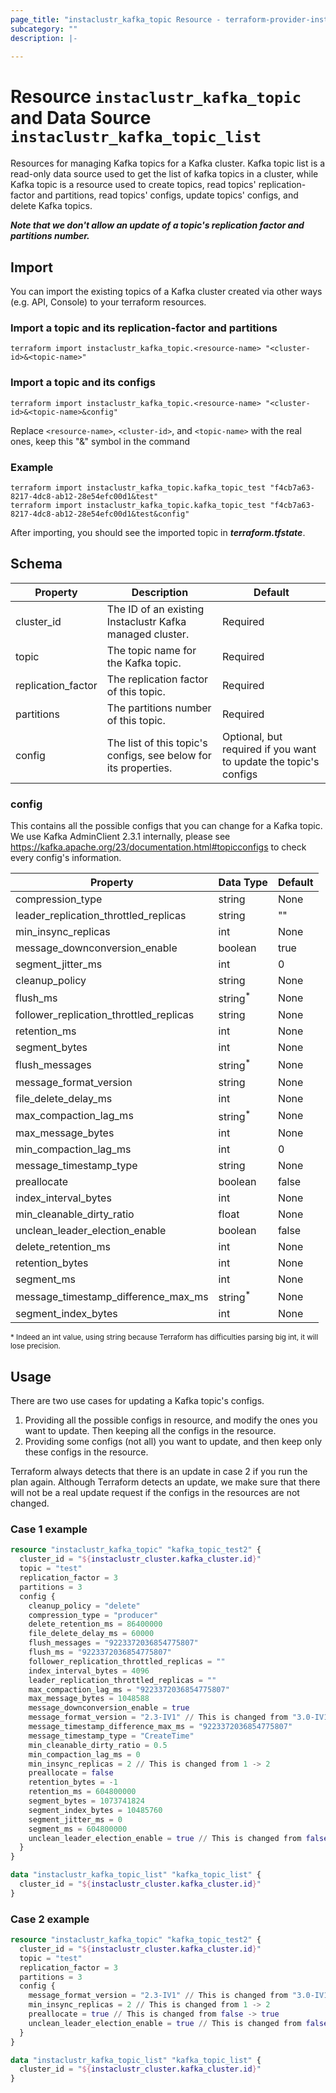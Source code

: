 ```yaml
---
page_title: "instaclustr_kafka_topic Resource - terraform-provider-instaclustr"
subcategory: ""
description: |-
  
---
```


# Resource  `instaclustr_kafka_topic` and Data Source `instaclustr_kafka_topic_list`
Resources for managing Kafka topics for a Kafka cluster.
Kafka topic list is a read-only data source used to get the list of kafka topics in a cluster,
while Kafka topic is a resource used to create topics, read topics' replication-factor and partitions, 
read topics' configs, update topics' configs, and delete Kafka topics.

**_Note that we don't allow an update of a topic's replication factor and partitions number._**

## Import
You can import the existing topics of a Kafka cluster created via other ways (e.g. API, Console) to your
terraform resources.

### Import a topic and its replication-factor and partitions
```shell
terraform import instaclustr_kafka_topic.<resource-name> "<cluster-id>&<topic-name>"
```

### Import a topic and its configs
```shell
terraform import instaclustr_kafka_topic.<resource-name> "<cluster-id>&<topic-name>&config"
```
Replace `<resource-name>`, `<cluster-id>`, and `<topic-name>` with the real ones, keep this "&" symbol in the command

### Example
```shell
terraform import instaclustr_kafka_topic.kafka_topic_test "f4cb7a63-8217-4dc8-ab12-28e54efc00d1&test"
terraform import instaclustr_kafka_topic.kafka_topic_test "f4cb7a63-8217-4dc8-ab12-28e54efc00d1&test&config"
```

After importing, you should see the imported topic in ***terraform.tfstate***.

## Schema
Property | Description | Default
---------|-------------|--------
cluster_id | The ID of an existing Instaclustr Kafka managed cluster. | Required
topic | The topic name for the Kafka topic. | Required
replication_factor | The replication factor of this topic. | Required
partitions | The partitions number of this topic. | Required
config | The list of this topic's configs, see below for its properties. | Optional, but required if you want to update the topic's configs

### config
This contains all the possible configs that you can change for a Kafka topic. We use Kafka AdminClient 2.3.1 internally, please see https://kafka.apache.org/23/documentation.html#topicconfigs
to check every config's information. 

Property | Data Type | Default
---------|-------------|--------
compression_type | string | None
leader_replication_throttled_replicas | string | ""
min_insync_replicas | int | None
message_downconversion_enable | boolean | true
segment_jitter_ms | int | 0
cleanup_policy | string | None
flush_ms | string<sup>* | None
follower_replication_throttled_replicas | string | None
retention_ms | int | None
segment_bytes | int | None
flush_messages | string<sup>* | None
message_format_version| string | None
file_delete_delay_ms | int | None
max_compaction_lag_ms | string<sup>* | None
max_message_bytes | int | None
min_compaction_lag_ms | int | 0
message_timestamp_type | string | None
preallocate | boolean | false
index_interval_bytes | int | None
min_cleanable_dirty_ratio | float | None
unclean_leader_election_enable | boolean | false
delete_retention_ms | int | None
retention_bytes | int | None
segment_ms | int | None
message_timestamp_difference_max_ms | string<sup>* | None
segment_index_bytes | int | None

<sup>* Indeed an int value, using string because Terraform has difficulties parsing big int, it will lose precision.

## Usage
There are two use cases for updating a Kafka topic's configs.
1. Providing all the possible configs in resource, and modify the ones you want to update. Then keeping all the configs in the resource.
2. Providing some configs (not all) you want to update, and then keep only these configs in the resource.

Terraform always detects that there is an update in case 2 if you run the plan again. Although Terraform detects an update, we make sure
that there will not be a real update request if the configs in the resources are not changed.

### Case 1 example
```terraform
resource "instaclustr_kafka_topic" "kafka_topic_test2" {
  cluster_id = "${instaclustr_cluster.kafka_cluster.id}"
  topic = "test"
  replication_factor = 3
  partitions = 3
  config {
    cleanup_policy = "delete"
    compression_type = "producer"
    delete_retention_ms = 86400000
    file_delete_delay_ms = 60000
    flush_messages = "9223372036854775807"
    flush_ms = "9223372036854775807"
    follower_replication_throttled_replicas = ""
    index_interval_bytes = 4096
    leader_replication_throttled_replicas = ""
    max_compaction_lag_ms = "9223372036854775807"
    max_message_bytes = 1048588
    message_downconversion_enable = true
    message_format_version = "2.3-IV1" // This is changed from "3.0-IV1" -> "2.3-IV1"
    message_timestamp_difference_max_ms = "9223372036854775807"
    message_timestamp_type = "CreateTime"
    min_cleanable_dirty_ratio = 0.5
    min_compaction_lag_ms = 0
    min_insync_replicas = 2 // This is changed from 1 -> 2
    preallocate = false
    retention_bytes = -1
    retention_ms = 604800000
    segment_bytes = 1073741824
    segment_index_bytes = 10485760
    segment_jitter_ms = 0
    segment_ms = 604800000
    unclean_leader_election_enable = true // This is changed from false -> true
  }
}

data "instaclustr_kafka_topic_list" "kafka_topic_list" {
  cluster_id = "${instaclustr_cluster.kafka_cluster.id}"
}
```

### Case 2 example
```terraform
resource "instaclustr_kafka_topic" "kafka_topic_test2" {
  cluster_id = "${instaclustr_cluster.kafka_cluster.id}"
  topic = "test"
  replication_factor = 3
  partitions = 3
  config {
    message_format_version = "2.3-IV1" // This is changed from "3.0-IV1" -> "2.3-IV1"
    min_insync_replicas = 2 // This is changed from 1 -> 2
    preallocate = true // This is changed from false -> true
    unclean_leader_election_enable = true // This is changed from false -> true
  }
}

data "instaclustr_kafka_topic_list" "kafka_topic_list" {
  cluster_id = "${instaclustr_cluster.kafka_cluster.id}"
}
```